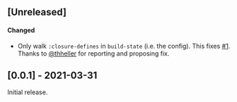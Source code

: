 ## [Unreleased]

#### Changed

- Only walk `:closure-defines` in `build-state` (i.e. the config). This fixes
[#1](https://github.com/day8/shadow-git-inject/issues/1). Thanks to [@thheller](https://github.com/thheller) for reporting and proposing fix.

## [0.0.1] - 2021-03-31

Initial release.

